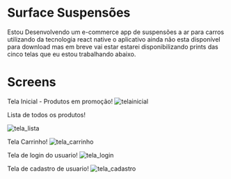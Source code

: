 # Surface Suspensões
Estou Desenvolvendo um e-commerce app de suspensões a ar para carros utilizando da tecnologia react native o aplicativo ainda não esta disponível para download
mas em breve vai estar estarei disponibilizando prints das cinco telas que eu estou trabalhando abaixo.
# Screens
Tela Inicial - Produtos em promoção!
![telainicial](
https://github.com/andreimuniz12/surface/assets/116470729/0e519d51-a2d8-4a4e-bb6b-6787c0896937)

Lista de todos os produtos!

![tela_lista](https://github.com/andreimuniz12/surface/assets/116470729/a66db4df-6235-4e7b-a545-0059c35f093e)

Tela Carrinho!
![tela_carrinho](https://github.com/andreimuniz12/surface/assets/116470729/fee3988c-b028-46cc-a25c-65c54dcb1721)

Tela de login do usuario!
![tela_login](https://github.com/andreimuniz12/surface/assets/116470729/32e12d6a-7c00-4009-a6d9-0a093d6f8629)

Tela de cadastro de usuario!
![tela_cadastro](https://github.com/andreimuniz12/surface/assets/116470729/792d754b-ec65-4fdd-b80e-dc84b718790b)















